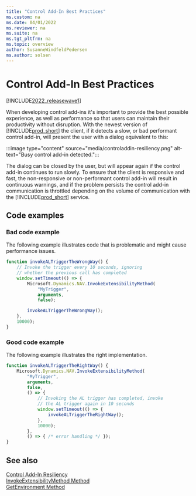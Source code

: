 ```yaml
---
title: "Control Add-In Best Practices"
ms.custom: na
ms.date: 04/01/2022
ms.reviewer: na
ms.suite: na
ms.tgt_pltfrm: na
ms.topic: overview
author: SusanneWindfeldPedersen
ms.author: solsen
---
```


# Control Add-In Best Practices

[!INCLUDE[2022_releasewave1](../includes/2022_releasewave1.md)]

When developing control add-ins it's important to provide the best possible experience, as well as performance so that users can maintain their productivity without disruption. With the newest version of [!INCLUDE[prod_short](../includes/prod_short.md)] the client, if it detects a slow, or bad performant control add-in, will present the user with a dialog equivalent to this:

:::image type="content" source="media/controladdin-resiliency.png" alt-text="Busy control add-in detected.":::

The dialog can be closed by the user, but will appear again if the control add-in continues to run slowly. To ensure that the client is responsive and fast, the non-responsive or non-performant control add-in will result in continuous warnings, and if the problem persists the control add-in communication is throttled depending on the volume of communication with the [!INCLUDE[prod_short](../includes/prod_short.md)] service​.

## Code examples

### Bad code example

The following example illustrates code that is problematic and might cause performance issues.

```javascript
function invokeALTriggerTheWrongWay() {
    // Invoke the trigger every 10 seconds, ignoring 
    // whether the previous call has completed
    window.setTimeout(() => {
        Microsoft.Dynamics.NAV.InvokeExtensibilityMethod(
            "MyTrigger",
            arguments,
            false);

        invokeALTriggerTheWrongWay();
    }, 
    10000);
}
```

### Good code example

The following example illustrates the right implementation.

```javascript
function invokeALTriggerTheRightWay() {
    Microsoft.Dynamics.NAV.InvokeExtensibilityMethod(
        "MyTrigger",
        arguments,
        false,
        () => {
            // Invoking the AL trigger has completed, invoke
            // the AL trigger again in 10 seconds
            window.setTimeout(() => {
                invokeALTriggerTheRightWay();
            },
            10000);
        },
        () => { /* error handling */ });
}
```
## See also

[Control Add-In Resiliency](/dynamics365/business-central/across-controladdin-resiliency) <!-- link to app doc -->  
[InvokeExtensibilityMethod Method](methods/devenv-invokeextensibility-method.md)  
[GetEnvironment Method](methods/devenv-getenvironment-method.md)
